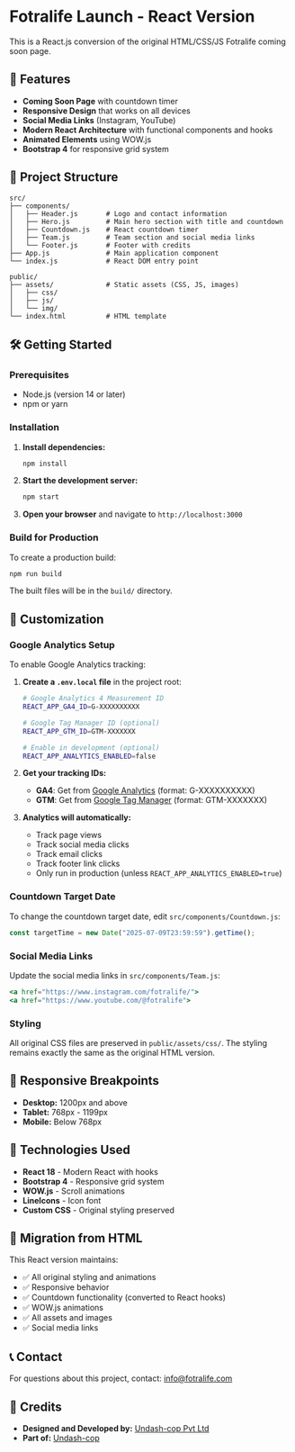 # Fotralife Launch - React Version

This is a React.js conversion of the original HTML/CSS/JS Fotralife coming soon page.

## 🚀 Features

- **Coming Soon Page** with countdown timer
- **Responsive Design** that works on all devices
- **Social Media Links** (Instagram, YouTube)
- **Modern React Architecture** with functional components and hooks
- **Animated Elements** using WOW.js
- **Bootstrap 4** for responsive grid system

## 📁 Project Structure

```
src/
├── components/
│   ├── Header.js       # Logo and contact information
│   ├── Hero.js         # Main hero section with title and countdown
│   ├── Countdown.js    # React countdown timer
│   ├── Team.js         # Team section and social media links
│   └── Footer.js       # Footer with credits
├── App.js              # Main application component
└── index.js            # React DOM entry point

public/
├── assets/             # Static assets (CSS, JS, images)
│   ├── css/
│   ├── js/
│   └── img/
└── index.html          # HTML template
```

## 🛠️ Getting Started

### Prerequisites

- Node.js (version 14 or later)
- npm or yarn

### Installation

1. **Install dependencies:**
   ```bash
   npm install
   ```

2. **Start the development server:**
   ```bash
   npm start
   ```

3. **Open your browser** and navigate to `http://localhost:3000`

### Build for Production

To create a production build:

```bash
npm run build
```

The built files will be in the `build/` directory.

## 🔧 Customization

### Google Analytics Setup

To enable Google Analytics tracking:

1. **Create a `.env.local` file** in the project root:
   ```bash
   # Google Analytics 4 Measurement ID
   REACT_APP_GA4_ID=G-XXXXXXXXXX

   # Google Tag Manager ID (optional)  
   REACT_APP_GTM_ID=GTM-XXXXXXX

   # Enable in development (optional)
   REACT_APP_ANALYTICS_ENABLED=false
   ```

2. **Get your tracking IDs:**
   - **GA4**: Get from [Google Analytics](https://analytics.google.com/) (format: G-XXXXXXXXXX)
   - **GTM**: Get from [Google Tag Manager](https://tagmanager.google.com/) (format: GTM-XXXXXXX)

3. **Analytics will automatically:**
   - Track page views
   - Track social media clicks
   - Track email clicks
   - Track footer link clicks
   - Only run in production (unless `REACT_APP_ANALYTICS_ENABLED=true`)

### Countdown Target Date

To change the countdown target date, edit `src/components/Countdown.js`:

```jsx
const targetTime = new Date("2025-07-09T23:59:59").getTime();
```

### Social Media Links

Update the social media links in `src/components/Team.js`:

```jsx
<a href="https://www.instagram.com/fotralife/">
<a href="https://www.youtube.com/@fotralife">
```

### Styling

All original CSS files are preserved in `public/assets/css/`. The styling remains exactly the same as the original HTML version.

## 📱 Responsive Breakpoints

- **Desktop:** 1200px and above
- **Tablet:** 768px - 1199px  
- **Mobile:** Below 768px

## 🎨 Technologies Used

- **React 18** - Modern React with hooks
- **Bootstrap 4** - Responsive grid system
- **WOW.js** - Scroll animations
- **LineIcons** - Icon font
- **Custom CSS** - Original styling preserved

## 🔄 Migration from HTML

This React version maintains:
- ✅ All original styling and animations
- ✅ Responsive behavior
- ✅ Countdown functionality (converted to React hooks)
- ✅ WOW.js animations
- ✅ All assets and images
- ✅ Social media links

## 📞 Contact

For questions about this project, contact: info@fotralife.com

## 🏢 Credits

- **Designed and Developed by:** [Undash-cop Pvt Ltd](https://undash-cop.com)
- **Part of:** [Undash-cop](https://undash-cop.com) 
